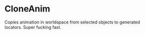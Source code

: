 # CloneAnim
Copies animation in worldspace from selected objects to generated locators. Super fucking fast.
